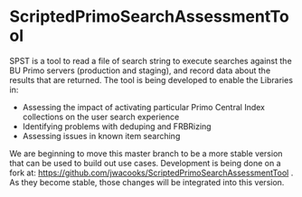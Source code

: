 # ScriptedPrimoSearchAssessmentTool
SPST is a tool to read a file of search string to execute searches against the BU Primo servers (production and staging), and record data about the results that are returned. The tool is being developed to enable the Libraries in:
* Assessing the impact of activating particular Primo Central Index collections on the user search experience
* Identifying problems with deduping and FRBRizing
* Assessing issues in known item searching

We are beginning to move this master branch to be a more stable version that can be used to build out use cases. Development is being done on a fork at: https://github.com/jwacooks/ScriptedPrimoSearchAssessmentTool . As they become stable, those changes will be integrated into this version.

